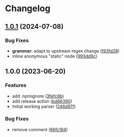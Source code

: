 # Changelog

## [1.0.1](https://github.com/tree-sitter-grammars/tree-sitter-squirrel/compare/v1.0.0...v1.0.1) (2024-07-08)


### Bug Fixes

* **grammar:** adapt to upstream regex change ([f93fd28](https://github.com/tree-sitter-grammars/tree-sitter-squirrel/commit/f93fd2864dd05cc39b0490145fd86a1a93bfa3a3))
* inline anonymous "static" node ([993dd9c](https://github.com/tree-sitter-grammars/tree-sitter-squirrel/commit/993dd9c62fa5500d47a09b059742b84034b2f49b))

## 1.0.0 (2023-06-20)


### Features

* add .npmignore ([3fefc6b](https://github.com/amaanq/tree-sitter-squirrel/commit/3fefc6b9bb2b4de1b1c461783f675918cd957546))
* add release action ([bd66390](https://github.com/amaanq/tree-sitter-squirrel/commit/bd66390777efe2894813fef10ae9fb2f080707b0))
* Initial working parser ([246d97f](https://github.com/amaanq/tree-sitter-squirrel/commit/246d97fb3b8e78f84dbdde32daef17dbefbdce42))


### Bug Fixes

* remove comment ([86fc184](https://github.com/amaanq/tree-sitter-squirrel/commit/86fc184ee79a1bbbc8dd24ad8199a8dcc3cf57aa))
